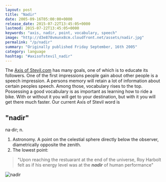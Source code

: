 ```yaml
---
layout: post
title: "Nadir"
date: 2005-09-16T05:00:00+0000
release_date: 2015-07-22T13:45:05+0000
lastmod: 2015-07-22T13:45:05+0000
keywords: "axis, nadir, point, vocabulary, speech"
image: "http://d3e878vmunx8cm.cloudfront.net/assets/nadir.jpg"
permalink: "/p/nadir"
summary: "Originally published Friday September, 16th 2005"
category: language
hashtag: "#axisofstevil_nadir"
---
```


[id_1]: http://d3e878vmunx8cm.cloudfront.net/assets/nadir.jpg "nadir"
The [Axis of Stevil.com](/ "Axis of Stevil.com") has many goals, one of which is to educate its followers. One of the first impressions people gain about other people is a speech impression. A persons memory will retain a lot of information about certain peoples speech. Among those, vocabulary rises to the top. Possessing a good vocabulary is as important as learning how to ride a bike. With or without it you will get to your destination, but with it you will get there much faster. Our current Axis of Stevil word is

## "nadir" ##

na·dir; n.

1. Astronomy. A point on the celestial sphere directly below the observer, diametrically opposite the zenith.
2. The lowest point:
 
> "Upon reaching the restuarant at the end of the universe, Roy Harbolt felt as if his energy level was at the ***nadir*** of human performance"

![nadir][id_1]
